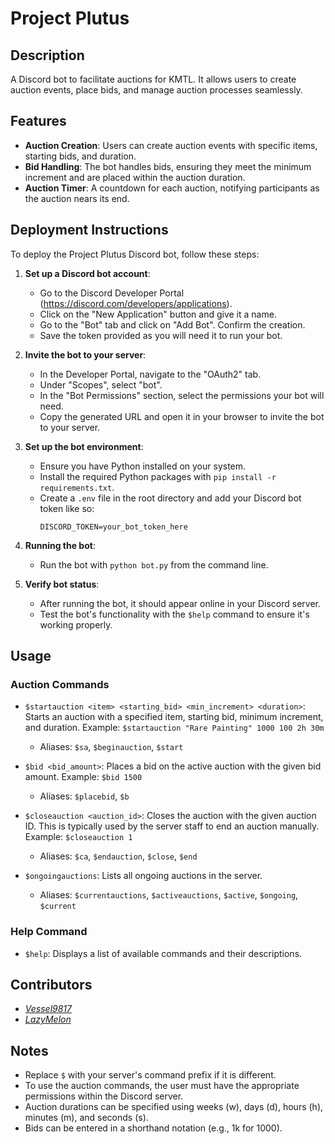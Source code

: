 # Project Plutus

## Description
A Discord bot to facilitate auctions for KMTL. It allows users to create auction events, place bids, and manage auction processes seamlessly.

## Features
- **Auction Creation**: Users can create auction events with specific items, starting bids, and duration.
- **Bid Handling**: The bot handles bids, ensuring they meet the minimum increment and are placed within the auction duration.
- **Auction Timer**: A countdown for each auction, notifying participants as the auction nears its end.

## Deployment Instructions

To deploy the Project Plutus Discord bot, follow these steps:

1. **Set up a Discord bot account**:
   - Go to the Discord Developer Portal (https://discord.com/developers/applications).
   - Click on the "New Application" button and give it a name.
   - Go to the "Bot" tab and click on "Add Bot". Confirm the creation.
   - Save the token provided as you will need it to run your bot.

2. **Invite the bot to your server**:
   - In the Developer Portal, navigate to the "OAuth2" tab.
   - Under "Scopes", select "bot".
   - In the "Bot Permissions" section, select the permissions your bot will need.
   - Copy the generated URL and open it in your browser to invite the bot to your server.

3. **Set up the bot environment**:
   - Ensure you have Python installed on your system.
   - Install the required Python packages with `pip install -r requirements.txt`.
   - Create a `.env` file in the root directory and add your Discord bot token like so:
     ```
     DISCORD_TOKEN=your_bot_token_here
     ```

4. **Running the bot**:
   - Run the bot with `python bot.py` from the command line.

5. **Verify bot status**:
   - After running the bot, it should appear online in your Discord server.
   - Test the bot's functionality with the `$help` command to ensure it's working properly.

## Usage

### Auction Commands

- `$startauction <item> <starting_bid> <min_increment> <duration>`: Starts an auction with a specified item, starting bid, minimum increment, and duration. Example: `$startauction "Rare Painting" 1000 100 2h 30m`
  - Aliases: `$sa`, `$beginauction`, `$start`
  
- `$bid <bid_amount>`: Places a bid on the active auction with the given bid amount. Example: `$bid 1500`
  - Aliases: `$placebid`, `$b`
  
- `$closeauction <auction_id>`: Closes the auction with the given auction ID. This is typically used by the server staff to end an auction manually. Example: `$closeauction 1`
  - Aliases: `$ca`, `$endauction`, `$close`, `$end`
  
- `$ongoingauctions`: Lists all ongoing auctions in the server.
  - Aliases: `$currentauctions`, `$activeauctions`, `$active`, `$ongoing`, `$current`

### Help Command

- `$help`: Displays a list of available commands and their descriptions.

## Contributors
- [*Vessel9817*](https://github.com/Vessel9817)
- [*LazyMelon*](https://github.com/LazyCorpz)

## Notes

- Replace `$` with your server's command prefix if it is different.
- To use the auction commands, the user must have the appropriate permissions within the Discord server.
- Auction durations can be specified using weeks (w), days (d), hours (h), minutes (m), and seconds (s).
- Bids can be entered in a shorthand notation (e.g., 1k for 1000).
